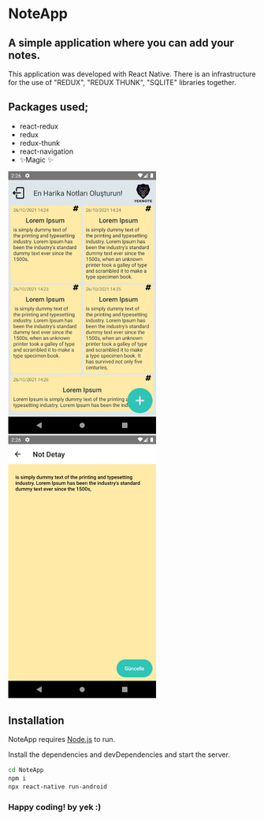# NoteApp
## A simple application where you can add your notes.


This application was developed with React Native. There is an infrastructure for the use of "REDUX", "REDUX THUNK", "SQLITE" libraries together.
## Packages used;
- react-redux
- redux
- redux-thunk
- react-navigation
- ✨Magic ✨
<img src="https://github.com/yekkaplan/NoteApp/blob/master/Screenshot_1635247579.png?raw=true" width="300" />
<img src="https://raw.githubusercontent.com/yekkaplan/NoteApp/master/Screenshot_1635247581.png" width="300" />

## Installation

NoteApp requires [Node.js](https://nodejs.org/) to run.

Install the dependencies and devDependencies and start the server.

```sh
cd NoteApp
npm i
npx react-native run-android
```


### Happy coding! by yek :)
